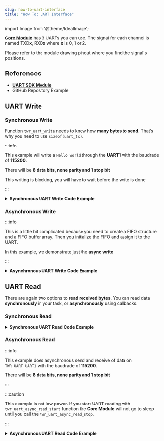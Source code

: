 ```yaml
---
slug: how-to-uart-interface
title: "How To: UART Interface"
---
```

import Image from '@theme/IdealImage';

[**Core Module**](../../hardware-modules/about-core-module.md) has 3 UARTs you can use. The signal for each channel is named TXD**x**, RXD**x** where **x** is 0, 1 or 2.

Please refer to the module drawing pinout where you find the signal's positions.

## References
- [**UART SDK Module**](https://sdk.hardwario.com/group__twr__uart.html)
- GitHub Repository Example

## UART Write

### Synchronous Write

Function `twr_uart_write` needs to know how **many bytes to send**. That’s why you need to use `sizeof(uart_tx)`.

:::info

This example will write a `Hello world` through the **UART1** with the baudrade of **115200**.

There will be **8 data bits, none parity and 1 stop bit**

This writing is blocking, you will have to wait before the write is done

:::

<details><summary><b>Synchronous UART Write Code Example</b></summary>
<p>

  ```c showLineNumbers
  #include <application.h>

  void application_init()
  {
      twr_uart_init(TWR_UART_UART1, TWR_UART_BAUDRATE_115200, TWR_UART_SETTING_8N1);
      char uart_tx[] = "Hello world\r\n";
      twr_uart_write(TWR_UART_UART1, uart_tx, strlen(uart_tx));
  }
  ```

</p>
</details>


### Asynchronous Write

:::info

This is a little bit complicated because you need to create a FIFO structure and a FIFO buffer array. Then you initialize the FIFO and assign it to the UART.

In this example, we demonstrate just the **async write**

:::

<details><summary><b>Asynchronous UART Write Code Example</b></summary>
<p>

  ```c showLineNumbers
  #include <application.h>

  twr_fifo_t tx_fifo;
  uint8_t tx_fifo_buffer[32];

  void uart_handler(twr_uart_channel_t channel, twr_uart_event_t event, void *param)
  {
      if (event == TWR_UART_EVENT_ASYNC_WRITE_DONE)
      {
          // here you can for example send more data
      }
  }

  void application_init()
  {
      twr_uart_init(TWR_UART_UART1, TWR_UART_BAUDRATE_115200, TWR_UART_SETTING_8N1);
      twr_uart_set_event_handler(TWR_UART_UART1, uart_handler, NULL);

      twr_fifo_init(&tx_fifo, tx_fifo_buffer, sizeof(tx_fifo_buffer));
      // We set only TX FIFO, for RX_FIFO we pass NULL
      twr_uart_set_async_fifo(TWR_UART_UART1, &tx_fifo, NULL);

      char uart_tx[] = "Hello world\r\n";
      twr_uart_async_write(TWR_UART_UART1, uart_tx, strlen(uart_tx));
  }
  ```

</p>
</details>

## UART Read

There are again two options to **read received bytes**. You can read data **synchronously** in your task, or **asynchronously** using callbacks.

### Synchronous Read

<details><summary><b>Synchronous UART Read Code Example</b></summary>
<p>

  ```c showLineNumbers
  void application_task()
  {
      // Define receive buffer
      uint8_t uart_rx[32];
      // Synchronous reading
      size_t number_of_rx_bytes = twr_uart_read(TWR_UART_UART1, uart_rx, sizeof(uart_rx), 500);

      char uart_tx[32];
      snprintf(uart_tx, sizeof(uart_tx), "RX bytes: %d\r\n", number_of_rx_bytes);
      twr_uart_write(TWR_UART_UART1, uart_tx, strlen(uart_tx));

      twr_scheduler_plan_current_now();
  }
  ```

</p>
</details>

### Asynchronous Read

:::info

This example does asynchronous send and receive of data on `TWR_UART_UART1` with the baudrade of **115200**.

There will be **8 data bits, none parity and 1 stop bit**

:::

:::caution

This example is not low power. If you start UART reading with `twr_uart_async_read_start` function the **Core Module** will not go to sleep until you call the `twr_uart_async_read_stop`.

:::


<details><summary><b>Asynchronous UART Read Code Example</b></summary>
<p>

  ```c showLineNumbers
  #include <application.h>

  twr_fifo_t tx_fifo;
  twr_fifo_t rx_fifo;
  uint8_t tx_fifo_buffer[64];
  uint8_t rx_fifo_buffer[64];

  void uart_handler(twr_uart_channel_t channel, twr_uart_event_t event, void *param)
  {
      uint8_t rx_data[32];

      if (event == TWR_UART_EVENT_ASYNC_WRITE_DONE)
      {
          // here you can for example send more data
      }
      if (event == TWR_UART_EVENT_ASYNC_READ_DATA)
      {
          // Read data from FIFO by a single byte as you receive it
          size_t number_of_rx_bytes = twr_uart_async_read(TWR_UART_UART1, rx_data, sizeof(rx_data));
          char uart_tx[32];
          snprintf(uart_tx, sizeof(uart_tx), "RX: %d\r\n", number_of_rx_bytes);
          twr_uart_async_write(TWR_UART_UART1, uart_tx, strlen(uart_tx));
      }
      if (event == TWR_UART_EVENT_ASYNC_READ_TIMEOUT)
      {
          // No data received during set timeout period
          char uart_tx[] = "Timeout\r\n";
          twr_uart_async_write(TWR_UART_UART1, uart_tx, strlen(uart_tx));
          // You can also read received bytes here instead of TWR_UART_EVENT_ASYNC_READ_DATA
      }
  }

  void application_init()
  {
      twr_uart_init(TWR_UART_UART1, TWR_UART_BAUDRATE_115200, TWR_UART_SETTING_8N1);
      twr_uart_set_event_handler(TWR_UART_UART1, uart_handler, NULL);

      twr_fifo_init(&tx_fifo, tx_fifo_buffer, sizeof(tx_fifo_buffer));
      twr_fifo_init(&rx_fifo, rx_fifo_buffer, sizeof(rx_fifo_buffer));

      twr_uart_set_async_fifo(TWR_UART_UART1, &tx_fifo, &rx_fifo);

      twr_uart_async_read_start(TWR_UART_UART1, 500);

      char uart_tx[] = "Hello world\r\n";
      twr_uart_async_write(TWR_UART_UART1, uart_tx, strlen(uart_tx));
  }
  ```

</p>
</details>
